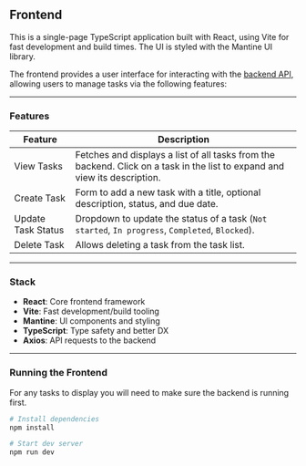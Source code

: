 ## Frontend

This is a single-page TypeScript application built with React, using Vite for fast development and build times. The UI is styled with the Mantine UI library.

The frontend provides a user interface for interacting with the [backend API](../backend/README.md), allowing users to manage tasks via the following features:

---

### Features

| Feature            | Description                                                                                                                |
| ------------------ | -------------------------------------------------------------------------------------------------------------------------- |
| View Tasks         | Fetches and displays a list of all tasks from the backend. Click on a task in the list to expand and view its description. |
| Create Task        | Form to add a new task with a title, optional description, status, and due date.                                           |
| Update Task Status | Dropdown to update the status of a task (`Not started`, `In progress`, `Completed`, `Blocked`).                            |
| Delete Task        | Allows deleting a task from the task list.                                                                                 |

---

### Stack

- **React**: Core frontend framework
- **Vite**: Fast development/build tooling
- **Mantine**: UI components and styling
- **TypeScript**: Type safety and better DX
- **Axios**: API requests to the backend

---

### Running the Frontend

For any tasks to display you will need to make sure the backend is running first.

```bash
# Install dependencies
npm install

# Start dev server
npm run dev
```
